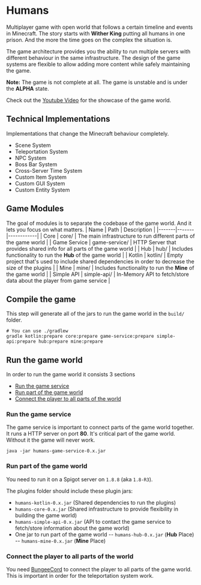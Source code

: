 # Humans
Multiplayer game with open world that follows a certain timeline and events in Minecraft.
The story starts with **Wither King** putting all humans in one prison. And the more the time goes on the complex the situation is.

The game architecture provides you the ability to run multiple servers with different behaviour in the same infrastructure.
The design of the game systems are flexible to allow adding more content while safely maintaining the game.

**Note:** The game is not complete at all. The game is unstable and is under the **ALPHA** state.

Check out the [Youtube Video](https://youtu.be/mdQTy7q6s0k) for the showcase of the game world.

## Technical Implementations
Implementations that change the Minecraft behaviour completely.
- Scene System
- Teleportation System
- NPC System
- Boss Bar System
- Cross-Server Time System
- Custom Item System
- Custom GUI System
- Custom Entity System

## Game Modules
The goal of modules is to separate the codebase of the game world. And it lets you focus on what matters.
| Name | Path | Description |
|-------|-------|------------|
| Core | core/ | The main infrastructure to run different parts of the game world |
| Game Service | game-service/ | HTTP Server that provides shared info for all parts of the game world |
| Hub | hub/ | Includes functionality to run the **Hub** of the game world |
| Kotlin | kotlin/ | Empty project that's used to include shared dependencies in order to decrease the size of the plugins |
| Mine | mine/ | Includes functionality to run the **Mine** of the game world |
| Simple API | simple-api/ | In-Memory API to fetch/store data about the player from game service |

## Compile the game
This step will generate all of the jars to run the game world in the `build/` folder.
```shell
# You can use ./gradlew
gradle kotlin:prepare core:prepare game-service:prepare simple-api:prepare hub:prepare mine:prepare
```

## Run the game world
In order to run the game world it consists 3 sections
- [Run the game service](#run-the-game-service)
- [Run part of the game world](#run-part-of-the-game-world)
- [Connect the player to all parts of the world](#connect-the-player-to-all-parts-of-the-world)

### Run the game service
The game service is important to connect parts of the game world together. It runs a HTTP server on port **80**.
It's critical part of the game world. Without it the game will never work.
```shell
java -jar humans-game-service-0.x.jar
```

### Run part of the game world
You need to run it on a Spigot server on `1.8.8` (aka `1.8-R3`).

The plugins folder should include these plugin jars:
- `humans-kotlin-0.x.jar` (Shared dependencies to run the plugins)
- `humans-core-0.x.jar` (Shared infrastructure to provide flexibility in building the game world)
- `humans-simple-api-0.x.jar` (API to contact the game service to fetch/store information about the game world)
- One jar to run part of the game world
-- `humans-hub-0.x.jar` (**Hub** Place)
-- `humans-mine-0.x.jar` (**Mine** Place)

### Connect the player to all parts of the world
You need [BungeeCord](https://github.com/SpigotMC/BungeeCord) to connect the player to all parts of the game world.
This is important in order for the teleportation system work.

